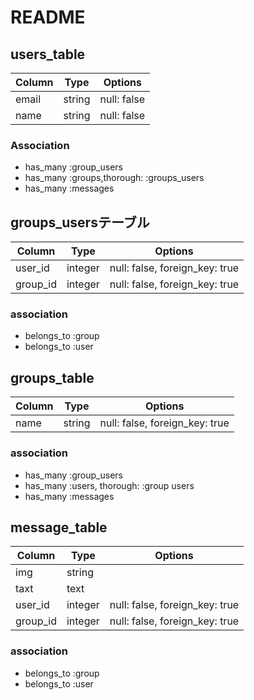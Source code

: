 # README

## users_table
|Column|Type|Options|
|------|----|-------|
|email|string|null: false|
|name|string|null: false|
### Association
- has_many :group_users
- has_many :groups,thorough: :groups_users
- has_many :messages
## groups_usersテーブル
|Column|Type|Options|
|------|----|-------|
|user_id|integer|null: false, foreign_key: true|
|group_id|integer|null: false, foreign_key: true|
### association
- belongs_to :group
- belongs_to :user

## groups_table
|Column|Type|Options|
|------|----|-------|
|name|string|null: false, foreign_key: true|

### association
- has_many :group_users
- has_many :users, thorough: :group users
- has_many :messages


## message_table
|Column|Type|Options|
|------|----|-------|
|img|string|
|taxt|text|
|user_id|integer|null: false, foreign_key: true|
|group_id|integer|null: false, foreign_key: true|

### association
- belongs_to :group
- belongs_to :user




